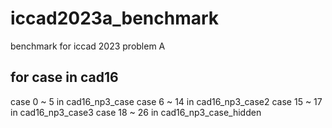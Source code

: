 # iccad2023a_benchmark
benchmark for iccad 2023 problem A

## for case in cad16

case  0  ~ 5   in  cad16_np3_case
case  6  ~ 14  in  cad16_np3_case2
case  15 ~ 17  in  cad16_np3_case3
case  18 ~ 26  in  cad16_np3_case_hidden